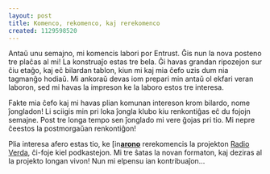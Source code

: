 ```yaml
---
layout: post
title: Komenco, rekomenco, kaj rerekomenco
created: 1129598520
---
```

Antaŭ unu semajno, mi komencis labori por Entrust.  Ĝis nun la nova posteno tre plaĉas al mi!  La konstruaĵo estas tre bela.  Ĝi havas grandan ripozejon sur ĉiu etaĝo, kaj eĉ bilardan tablon, kiun mi kaj mia ĉefo uzis dum nia tagmanĝo hodiaŭ.  Mi ankoraŭ devas iom prepari min antaŭ ol ekfari veran laboron, sed mi havas la impreson ke la laboro estos tre interesa.

Fakte mia ĉefo kaj mi havas plian komunan intereson krom bilardo, nome ĵongladon!  Li sciigis min pri loka ĵongla klubo kiu renkontiĝas eĉ du fojojn semajne.  Post tre longa tempo sen ĵonglado mi vere ĝojas pri tio.  Mi nepre ĉeestos la postmorgaŭan renkontiĝon!

Plia interesa afero estas tio, ke <a href="https://www.livejournal.com/userinfo.bml?user=arono"><img src="https://stat.livejournal.com/img/userinfo.gif" alt="[info]" width="17" height="17" style="vertical-align: bottom; border: 0;" /></a><a href="https://arono.livejournal.com/"><b>arono</b></a> rerekomencis la projekton [Radio Verda](http://www.xonus.com/radioverda/), ĉi-foje kiel podkastejon.  Mi tre ŝatas la novan formaton, kaj deziras al la projekto longan vivon!  Nun mi elpensu ian kontribuaĵon...
